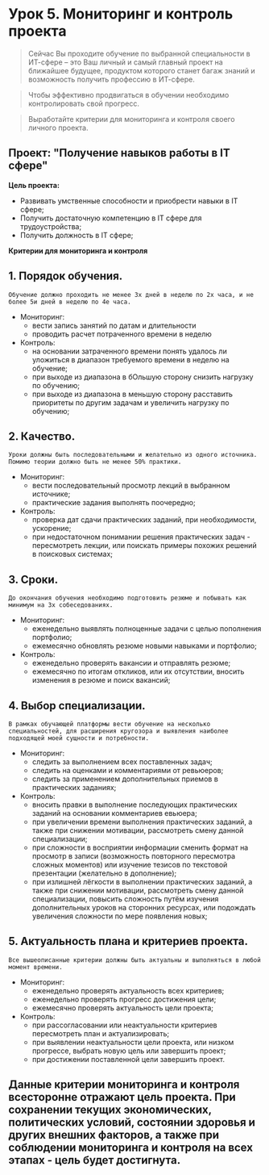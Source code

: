 # Урок 5. Мониторинг и контроль проекта

>Сейчас Вы проходите обучение по выбранной специальности в ИТ-сфере – это Ваш личный и самый главный проект на ближайшее будущее, продуктом которого станет багаж знаний и возможность получить профессию в ИТ-сфере.

>Чтобы эффективно продвигаться в обучении необходимо контролировать свой прогресс.

>Выработайте критерии для мониторинга и контроля своего личного проекта.

## Проект: "Получение навыков работы в IT сфере"

**Цель проекта:**
* Развивать умственные способности и приобрести навыки в IT сфере;
* Получить достаточную компетенцию в IT сфере для трудоустройства;
* Получить должность в IT сфере;

**Критерии для мониторинга и контроля**

## 1. Порядок обучения.
    Обучение должно проходить не менее 3х дней в неделю по 2х часа, и не более 5и дней в неделю по 4е часа.
* Мониторинг:
    - вести запись занятий по датам и длительности
    - проводить расчет потраченного времени в неделю
* Контроль:
    - на основании затраченного времени понять удалось ли уложиться в диапазон требуемого времени в неделю на обучение;
    - при выходе из диапазона в бОльшую сторону снизить нагрузку по обучению;
    - при выходе из диапазона в меньшую сторону расставить приоритеты по другим задачам и увеличить нагрузку по обучению;
## 2. Качество.
    Уроки должны быть последовательными и желательно из одного источника. Помимо теории должно быть не менее 50% практики.
* Мониторинг:
    - вести последовательный просмотр лекций в выбранном источнике;
    - практические задания выполнять поочередно;
* Контроль:
    - проверка дат сдачи практических заданий, при необходимости, ускорение;
    - при недостаточном понимании решения практических задач - пересмотреть лекции, или поискать примеры похожих решений в поисковых системах;
## 3. Сроки.
    До окончания обучения необходимо подготовить резюме и побывать как минимум на 3х собеседованиях.
* Мониторинг:
    - еженедельно выявлять полноценные задачи с целью пополнения портфолио;
    - ежемесячно обновлять резюме новыми навыками и портфолио;
* Контроль:
    - еженедельно проверять вакансии и отправлять резюме;
    - ежемесячно по итогам откликов, или их отсутствии, вносить изменения в резюме и поиск вакансий;
## 4. Выбор специализации.
    В рамках обучающей платформы вести обучение на несколько специальностей, для расширения кругозора и выявления наиболее подходящей моей сущности и потребности.
* Мониторинг:
    - следить за выполнением всех поставленных задач;
    - следить на оценками и комментариями от ревьюеров;
    - следить за применением дополнительных приемов в практических заданиях;
* Контроль:
    - вносить правки в выполнение последующих практических заданий на основании комментариев евьюера;
    - при увеличении времени выполнения практических заданий, а также при снижении мотивации, рассмотреть смену данной специализации;
    - при сложности в восприятии информации сменить формат на просмотр в записи (возможность повторного пересмотра сложных моментов) или изучение тезисов по текстовой презентации (желательно в дополнение);
    - при излишней лёгкости в выполнении практических заданий, а также при снижении мотивации, рассмотреть смену данной специализации, повысить сложность путём изучения дополнительных уроков на сторонних ресурсах, или подождать увеличения сложности по мере появления новых;
## 5. Актуальность плана и критериев проекта.
    Все вышеописанные критерии должны быть актуальны и выполняться в любой момент времени.
* Мониторинг:
    - еженедельно проверять актуальность всех критериев;
    - еженедельно проверять прогресс достижения цели;
    - ежемесячно проверять актуальность цели проекта;
* Контроль:
    - при рассогласовании или неактуальности критериев пересмотреть план и актуализировать;
    - при выявлении неактуальности цели проекта, или низком прогрессе, выбрать новую цель или завершить проект;
    - при достижении поставленной цели завершить проект.

## Данные критерии мониторинга и контроля всесторонне отражают цель проекта. При сохранении текущих экономических, политических условий, состоянии здоровья и других внешних факторов, а также при соблюдении мониторинга и контроля на всех этапах - цель будет достигнута.